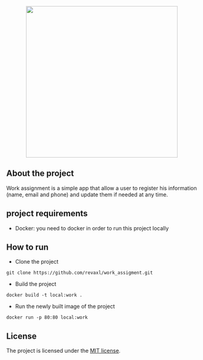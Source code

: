 <p align="center"><a href="https://laravel.com" target="_blank"><img src="https://raw.githubusercontent.com/laravel/art/master/logo-lockup/5%20SVG/2%20CMYK/1%20Full%20Color/laravel-logolockup-cmyk-red.svg" width="400"></a></p>

## About the project

Work assignment is a simple app that allow a user to register his information (name, email and phone) and update them
if needed at any time.

## project requirements
- Docker: you need to docker in order to run this project locally

## How to run
- Clone the project
```
git clone https://github.com/revaxl/work_assigment.git
```
- Build the project
```
docker build -t local:work .
```
- Run the newly built image of the project
```
docker run -p 80:80 local:work
```

## License

The project is licensed under the [MIT license](https://opensource.org/licenses/MIT).

